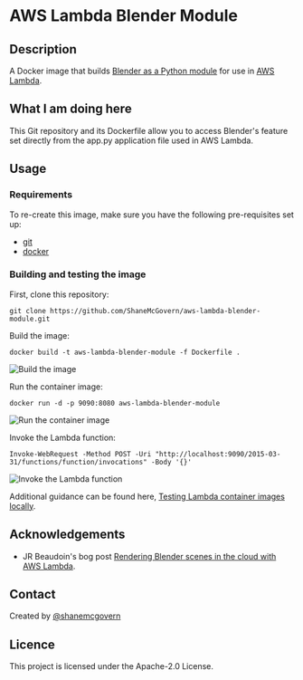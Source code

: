 # AWS Lambda Blender Module

## Description
A Docker image that builds [Blender as a Python module](https://wiki.blender.org/wiki/Building_Blender/Other/BlenderAsPyModule) for use in [AWS Lambda](https://docs.aws.amazon.com/lambda/latest/dg/welcome.html).

## What I am doing here
This Git repository and its Dockerfile allow you to access Blender's feature set directly from the app.py application file used in AWS Lambda.

## Usage

### Requirements
To re-create this image, make sure you have the following pre-requisites set up:

* [git](https://git-scm.com/downloads)
* [docker](https://docs.docker.com/get-docker/)

### Building and testing the image

First, clone this repository:
```
git clone https://github.com/ShaneMcGovern/aws-lambda-blender-module.git
```

Build the image:
```
docker build -t aws-lambda-blender-module -f Dockerfile .
```
![Build the image](https://d3i68myn0yglbv.cloudfront.net/aws-lambda-blender-module_1.png)

Run the container image:
```
docker run -d -p 9090:8080 aws-lambda-blender-module
```
![Run the container image](https://d3i68myn0yglbv.cloudfront.net/aws-lambda-blender-module_2.png)

Invoke the Lambda function:
```
Invoke-WebRequest -Method POST -Uri "http://localhost:9090/2015-03-31/functions/function/invocations" -Body '{}'
```
![Invoke the Lambda function](https://d3i68myn0yglbv.cloudfront.net/aws-lambda-blender-module_3.png)

Additional guidance can be found here, [Testing Lambda container images locally](https://docs.aws.amazon.com/lambda/latest/dg/images-test.html).

## Acknowledgements
- JR Beaudoin's bog post [Rendering Blender scenes in the cloud with AWS Lambda](https://blog.theodo.com/2021/08/blender-serverless-lambda/).

## Contact
Created by [@shanemcgovern](https://shanemcgovern.github.io/)

## Licence
This project is licensed under the Apache-2.0 License.